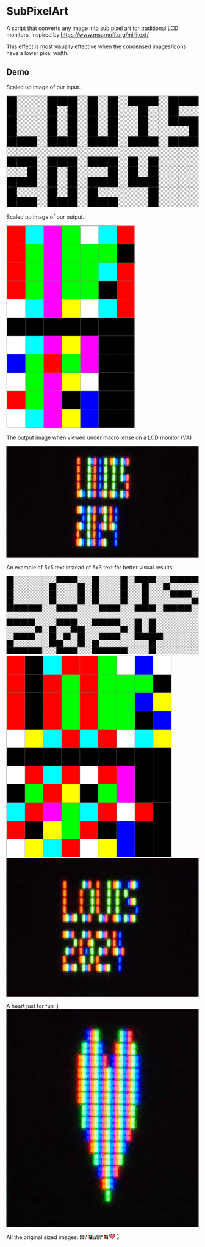 # SubPixelArt
A script that converts any image into sub pixel art for traditional LCD monitors, inspired by https://www.msarnoff.org/millitext/

This effect is most visually effective when the condensed images/icons have a lower pixel width.
## Demo
Scaled up image of our input.

![alt text](demoImages/5x3NormalLarge.png)

Scaled up image of our output.

![alt text](demoImages/5x3ConvertedLarge.png)

The output image when viewed under macro lense on a LCD monitor (VA)

![alt text](demoImages/5x3Display.png)

An example of 5x5 text instead of 5x3 text for better visual results!

![alt text](demoImages/5x5NormalLarge.png)
![alt text](demoImages/5x5ConvertedLarge.png)
![alt text](demoImages/5x5Display.png)

A heart just for fun :)
![alt text](demoImages/heartlcd.png)

All the original sized images:
![alt text](demoImages/5x3.png)
![alt text](demoImages/5x3Converted.png)
![alt text](demoImages/5x5.png)
![alt text](demoImages/5x5Converted.png)
![alt text](demoImages/heart.png)
![alt text](demoImages/heartconverted.png)
